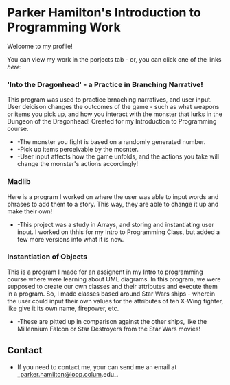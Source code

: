 # Parker Hamilton's Introduction to Programming Work

Welcome to my profile!

You can view my work in the porjects tab - or, you can click one of the links _here_:

### 'Into the Dragonhead' - a Practice in Branching Narrative!
This program was used to practice brnaching narratives, and user input. User deicison changes the outcomes of the game - such as what weapons or items you pick up, and how you interact with the monster that lurks in the Dungeon of the Dragonhead! Created for my Introduction to Programming course.
- -The monster you fight is based on a randomly generated number.
- -Pick up items perceivable by the mosnter.
- -User input affects how the game unfolds, and the actions you take will change the monster's actions accordingly!

### Madlib
Here is a program I worked on where the user was able to input words and phrases to add them to a story. This way, they are able to change it up and make their own!
- -This project was a study in Arrays, and storing and instantiating user input. I worked on thhis for my Intro to Programming Class, but added a few more versions into what it is now.

### Instantiation of Objects
This is a program I made for an assignent in my Intro to programming course where were learning about UML diagrams. In this program, we were supposed to create our own classes and their attributes and execute them in a program. So, I made classes based around Star Wars ships - wherein the user could input their own values for the attributes of teh X-Wing fighter, like give it its own name, firepower, etc. 
- -These are pitted up in comparison against the other ships, like the Millennium Falcon or Star Destroyers from the Star Wars movies!


## Contact
- If you need to contact me, your can send me an email at _parker.hamilton@loop.colum.edu_.

